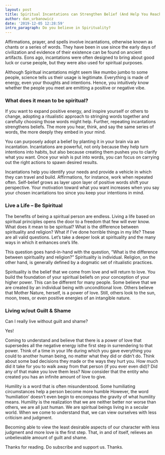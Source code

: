 ```yaml
---
layout: post
title: Spiritual Incantations can Strengthen Belief (And Help You Reach Goals)
author: dan_urbanowicz
date: '2019-12-05 12:28:59'
intro_paragraph: Do you believe in Spirituality?
---
```

Affirmations, prayer, and spells involve incantations, otherwise known as chants or a series of words. They have been in use since the early days of civilization and evidence of their existence can be found on ancient artifacts. Eons ago, incantations were often designed to bring about good luck or curse people, but they were also used for spiritual purposes.

Although Spiritual incantations might seem like mumbo jumbo to some people, science tells us their usage is legitimate. Everything is made of energy, even your thoughts and intentions. Hence, you intuitively know whether the people you meet are emitting a positive or negative vibe.

### What does it mean to be spiritual?

If you want to expand positive energy, and inspire yourself or others to change, adopting a ritualistic approach to stringing words together and carefully choosing those words might help. Further, repeating incantations strengthens beliefs. The more you hear, think, and say the same series of words, the more deeply they embed in your mind.

You can purposely adopt a belief by planting it in your brain via an incantation. Incantations are powerful, not only because they help turn intentions into habits, but also because creating them pushes you to clarify what you want. Once your wish is put into words, you can focus on carrying out the right actions to spawn desired results.

Incantations help you identify your needs and provide a vehicle in which they can travel and build. Affirmations, for instance, work when repeated often. Self-belief grows as layer upon layer of positive words shift your perspective. Your motivation toward what you want increases when you say your chosen incantations too since you keep your intentions in mind.

### Live a Life – Be Spiritual

The benefits of being a spiritual person are endless. Living a life based on spiritual principles opens the door to a freedom that few will ever know. What does it mean to be spiritual? What is the difference between spirituality and religion? What if I’ve done horrible things in my life? These are all valid questions. Let’s take a deeper look at spirituality and the many ways in which it enhances one’s life.

This question goes hand-in-hand with the question, “What is the difference between spirituality and religion?” Spirituality is individual. Religion, on the other hand, is generally defined by a dogmatic set of ritualistic practices.

Spirituality is the belief that we come from love and will return to love. You build the foundation of your spiritual beliefs on your conception of your higher power. This can be different for many people. Some believe that we are created by an individual being with unconditional love. Others believe that Mother Nature, herself, is a power of love. Still, others look to the sun, moon, trees, or even positive energies of an intangible nature.

### Living w/out Guilt & Shame

Can I really live without guilt and shame?

Yes!

Coming to understand and believe that there is a power of love that supersedes all the negative energy isthe first step in surrendering to that power. Think of a time in your life during which you gave everything you could to another human being, no matter what they did or didn’t do. Think about some bad decisions they made or the ways they hurt you. How much did it take for you to walk away from that person (if you ever even did)? Did any of that make you love them less? Now consider that the entity who created you has an infinite amount of love to give.

Humility is a word that is often misunderstood. Some humiliating circumstances help a person become more humble However, the word ‘humiliation’ doesn’t even begin to encompass the gravity of what humility means. Humility is the realization that we are neither better nor worse than others, we are all just human. We are spiritual beings living in a secular world. When we come to understand that, we can view ourselves with less criticism and judgment.

Becoming able to view the least desirable aspects of our character with less judgment and more love is the first step. That, in and of itself, relieves an unbelievable amount of guilt and shame.

Thanks for reading. Do subscribe and support us. Thanks.
